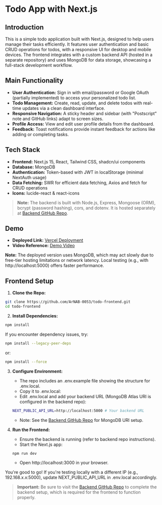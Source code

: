 # Todo App with Next.js

## Introduction
This is a simple todo application built with Next.js, designed to help users manage their tasks efficiently. It features user authentication and basic CRUD operations for todos, with a responsive UI for desktop and mobile devices. The frontend integrates with a custom backend API (hosted in a separate repository) and uses MongoDB for data storage, showcasing a full-stack development workflow.

## Main Functionality
- **User Authentication:** Sign in with email/password or Google OAuth (partially implemented) to access your personalized todo list.
- **Todo Management:** Create, read, update, and delete todos with real-time updates via a clean dashboard interface.
- **Responsive Navigation:** A sticky header and sidebar (with "Postscript" note and GitHub links) adapt to screen sizes.
- **Profile Access:** View and edit user profile details from the dashboard.
- **Feedback:** Toast notifications provide instant feedback for actions like adding or completing tasks.

## Tech Stack
- **Frontend:** Next.js 15, React, Tailwind CSS, shadcn/ui components
- **Database:** MongoDB
- **Authentication:** Token-based with JWT in localStorage (minimal NextAuth usage)
- **Data Fetching:** SWR for efficient data fetching, Axios and fetch for CRUD operations
- **Icons:** lucide-react & react-icons

> **Note:** The backend is built with Node.js, Express, Mongoose (ORM), bcrypt (password hashing), cors, and dotenv. It is hosted separately at [Backend GitHub Repo](https://github.com/ArNAB-0053/todo-backend).

## Demo
- **Deployed Link:** [Vercel Deployment](https://todo-plan-act-achieve.vercel.app/)
- **Video Reference:** [Demo Video](https://streamable.com/kfj3d2)

**Note:** The deployed version uses MongoDB, which may act slowly due to free-tier hosting limitations or network latency. Local testing (e.g., with http://localhost:5000) offers faster performance.

## Frontend Setup
1. **Clone the Repo:**
```bash
git clone https://github.com/ArNAB-0053/todo-frontend.git
cd todo-frontend
```

2. **Install Dependencies:**
```bash
npm install
```
 If you encounter dependency issues, try:
```bash
npm install --legacy-peer-deps
```
 or:
```bash
npm install --force
```

3. **Configure Environment:**
   * The repo includes an .env.example file showing the structure for .env.local.
   * Copy it to .env.local:
   * Edit .env.local and add your backend URL (MongoDB Atlas URI is configured in the backend repo):
   ```bash
   NEXT_PUBLIC_API_URL=http://localhost:5000 # Your backend URL
   ```
   * Note: See the [Backend GitHub Repo](https://github.com/ArNAB-0053/todo-backend) for MongoDB URI setup.

4. **Run the Frontend:**
   * Ensure the backend is running (refer to backend repo instructions).
   * Start the Next.js app:
   ```bash
   npm run dev
   ```
   * Open http://localhost:3000 in your browser.

You're good to go! If you're testing locally with a different IP (e.g., 192.168.x.x:5000), update NEXT_PUBLIC_API_URL in .env.local accordingly.

> **Important:** Be sure to visit the [Backend GitHub Repo](https://github.com/ArNAB-0053/todo-backend) to complete the backend setup, which is required for the frontend to function properly.
